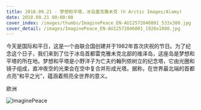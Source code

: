 ```yaml
---
title: 2018.09.21 - 梦想和平塔，冰岛雷克雅未克 (© Arctic Images/Alamy)
date: 2018.09.21 00:00:00
cover_index: /images/thumbs/ImaginePeace_EN-AU12572046001_533x300.jpg
cover_detail: /images/ImaginePeace_EN-AU12572046001_1920x1080.jpg
---
```


今天是国际和平日，这是一个由联合国创建并于1982年首次庆祝的节日。为了纪念这个日子，我们来到了位于冰岛首都雷克雅未克北部的维泽岛，这座岛是梦想和平塔的所在地。梦想和平塔是小野洋子为亡夫约翰列侬树立的纪念塔，它由光圈和镜子组成，直冲夜空的光束会在空中复合并形成光塔。据称，在世界最北端的首都点亮“和平之光”，蕴涵着照亮全世界的意义。

欧洲

![ImaginePeace](/images/ImaginePeace_EN-AU12572046001_1920x1080.jpg)
